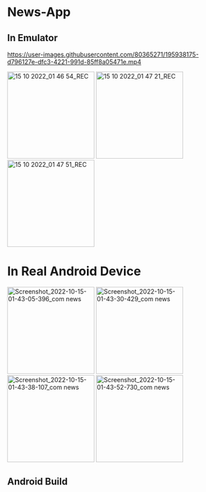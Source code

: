 # News-App

##  In Emulator

https://user-images.githubusercontent.com/80365271/195938175-d796127e-dfc3-4221-991d-85ff8a05471e.mp4                

<img width="200" alt="15 10 2022_01 46 54_REC" src="https://user-images.githubusercontent.com/80365271/195938559-14b3bed9-c1d4-4105-a5fc-8f748f0ebe79.png">                <img width="200" alt="15 10 2022_01 47 21_REC" src="https://user-images.githubusercontent.com/80365271/195938562-18c89695-55f5-4cc7-aa9f-28c73081e4e8.png">                <img width="200" alt="15 10 2022_01 47 51_REC" src="https://user-images.githubusercontent.com/80365271/195938571-6adb305f-7273-4dcb-b098-49e61c7948e8.png">

# In Real Android Device 


<img width="200" alt="Screenshot_2022-10-15-01-43-05-396_com news" src="https://user-images.githubusercontent.com/80365271/195938678-dcf17f33-bcb1-43e3-85d8-5c85c3515079.jpg">                 <img width="200" alt="Screenshot_2022-10-15-01-43-30-429_com news" src="https://user-images.githubusercontent.com/80365271/195938689-2cf80efe-dc37-4bd6-a653-c477678d06e0.jpg">                 <img width="200" alt="Screenshot_2022-10-15-01-43-38-107_com news" src="https://user-images.githubusercontent.com/80365271/195938705-ab6dd124-a502-4404-85e2-7188b9335dfd.jpg">                 <img width="200" alt="Screenshot_2022-10-15-01-43-52-730_com news" src="https://user-images.githubusercontent.com/80365271/195938711-fe2a6d4b-86ec-4188-bc6e-4409eb61edc5.jpg">

## Android Build 

 

